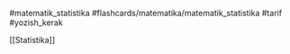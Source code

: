 
#matematik_statistika 
#flashcards/matematika/matematik_statistika 
#tarif 
#yozish_kerak 

[[Statistika]]